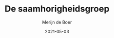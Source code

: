 ---
title: "De saamhorigheidsgroep"
author: "Merijn de Boer"
isbn: "9789021418209"
rating: "4"
publisher: "Querido"
pages: "395"
publishYear: "2021"
read: "2021"
language: "nl"
date: "2021-05-03"
---